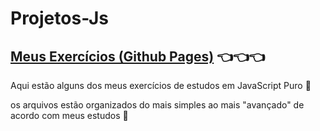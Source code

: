 # Projetos-Js

## <a target="_blank" href="https://matheuspedrosam.github.io/Projetos-JavaScript/">Meus Exercícios (Github Pages)</a> 👈👈👈

Aqui estão alguns dos meus exercícios de estudos em JavaScript Puro 💛

os arquivos estão organizados do mais simples ao mais "avançado" de acordo com meus estudos 🙂